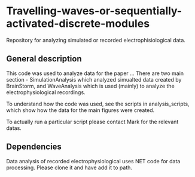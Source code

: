 # Travelling-waves-or-sequentially-activated-discrete-modules

Repository for analyzing simulated or recorded electrophisiological data.

## General description
This code was used to analyze data for the paper ...
There are two main section - SimulationAnalysis which analyzed simualted 
data created by BrainStorm, and WaveAnalysis which is used (mainly) to
analyze the electrophysiological recordings.

To understand how the code was used, see the scripts in analysis_scripts, 
which show how the data for the main figures were created.

To actually run a particular script please contact Mark for the relevant 
datas.

## Dependencies
Data analysis of recorded electrophysiological uses NET code for data processing.
Please clone it and have add it to path.
